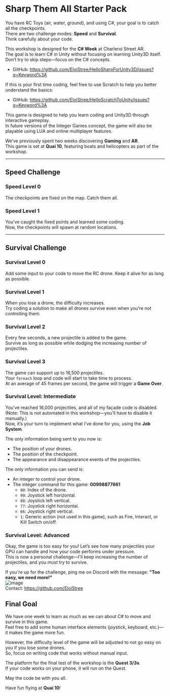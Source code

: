 

# Sharp Them All Starter Pack

You have RC Toys (air, water, ground), and using C#, your goal is to catch all the checkpoints.  
There are two challenge modes: **Speed** and **Survival**.  
Think carefully about your code.

This workshop is designed for the **C# Week** at Charleroi Street AR.  
The goal is to learn C# in Unity without focusing on learning Unity3D itself.  
Don’t try to skip steps—focus on the C# concepts.  
- GitHub: https://github.com/EloiStree/HelloSharpForUnity3D/issues?q=Keyword%3A

If this is your first time coding, feel free to use Scratch to help you better understand the basics:  
- GitHub: https://github.com/EloiStree/HelloScratchToUnity/issues?q=Keyword%3A

This game is designed to help you learn coding and Unity3D through interactive gameplay.  
In future versions of the Integer Games concept, the game will also be playable using LUA and online multiplayer features.

We’ve previously spent two weeks discovering **Gaming** and **AR**.  
This game is set at **Quai 10**, featuring boats and helicopters as part of the workshop.

---

## Speed Challenge

### Speed Level 0
The checkpoints are fixed on the map. Catch them all.

### Speed Level 1
You’ve caught the fixed points and learned some coding.  
Now, the checkpoints will spawn at random locations.

---

## Survival Challenge

### Survival Level 0
Add some input to your code to move the RC drone. Keep it alive for as long as possible.

### Survival Level 1
When you lose a drone, the difficulty increases.  
Try coding a solution to make all drones survive even when you’re not controlling them.

### Survival Level 2
Every few seconds, a new projectile is added to the game.  
Survive as long as possible while dodging the increasing number of projectiles.

### Survival Level 3
The game can support up to 16,500 projectiles.  
Your `foreach` loop and code will start to take time to process.  
At an average of 45 frames per second, the game will trigger a **Game Over**.


### Survival Level: Intermediate
You’ve reached 16,000 projectiles, and all of my façade code is disabled.  
(Note: This is not automated in this workshop—you’ll have to disable it manually.)  
Now, it’s your turn to implement what I’ve done for you, using the **Job System**.

The only information being sent to you now is:
- The position of your drones.
- The position of the checkpoint.
- The appearance and disappearance events of the projectiles.

The only information you can send is:
- An integer to control your drone.
- The integer command for this game: **00998877661**
  - `00`: Index of the drone.
  - `99`: Joystick left horizontal.
  - `88`: Joystick left vertical.
  - `77`: Joystick right horizontal.
  - `66`: Joystick right vertical.
  - `1`: Generic action (not used in this game), such as Fire, Interact, or Kill Switch on/off.


### Survival Level: Advanced
Okay, the game is too easy for you! Let’s see how many projectiles your GPU can handle and how your code performs under pressure.  
This is now a personal challenge—I'll keep increasing the number of projectiles, and you must try to survive.

If you're up for the challenge, ping me on Discord with the message: **"Too easy, we need more!"**  
![image](https://github.com/user-attachments/assets/65b11142-95e5-41f3-a80c-b53611834b03)  
Contact: https://github.com/EloiStree



## Final Goal

We have one week to learn as much as we can about C# to move and survive in this game.  
Feel free to add some human interface elements (joystick, keyboard, etc.)—it makes the game more fun.

However, the difficulty level of the game will be adjusted to not go easy on you if you lose some drones.  
So, focus on writing code that works without manual input.

The platform for the final test of the workshop is the **Quest 3/3s**.  
If your code works on your phone, it will run on the Quest.

May the code be with you all.

Have fun flying at **Quai 10**!

